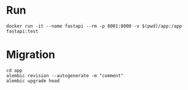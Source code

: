 # Run
```
docker run -it --name fastapi --rm -p 8001:8000 -v $(pwd)/app:/app fastapi:test
```


# Migration
```
cd app
alembic revision --autogenerate -m "comment"
alembic upgrade head
```